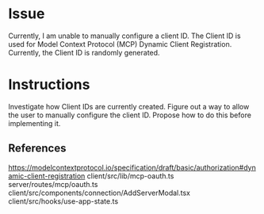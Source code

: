 # Issue

Currently, I am unable to manually configure a client ID. The Client ID is used for Model Context Protocol (MCP) Dynamic Client Registration. Currently, the Client ID is randomly generated.

# Instructions

Investigate how Client IDs are currently created. Figure out a way to allow the user to manually configure the client ID. Propose how to do this before implementing it.

## References

https://modelcontextprotocol.io/specification/draft/basic/authorization#dynamic-client-registration
client/src/lib/mcp-oauth.ts
server/routes/mcp/oauth.ts
client/src/components/connection/AddServerModal.tsx
client/src/hooks/use-app-state.ts
